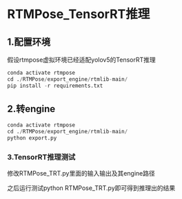 # RTMPose_TensorRT推理

## 1.配置环境

假设rtmpose虚拟环境已经适配yolov5的TensorRT推理

```python
conda activate rtmpose
cd ./RTMPose/export_engine/rtmlib-main/
pip install -r requirements.txt
```

## 2.转engine

```python
conda activate rtmpose
cd ./RTMPose/export_engine/rtmlib-main/
python export.py
```

### 3.TensorRT推理测试

修改RTMPose_TRT.py里面的输入输出及其engine路径

之后运行测试python RTMPose_TRT.py即可得到推理出的结果